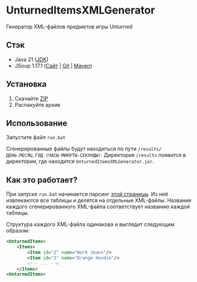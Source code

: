# UnturnedItemsXMLGenerator
Генератор XML-файлов предметов игры Unturned

## Стэк
- Java 21 ([JDK](https://www.oracle.com/java/technologies/javase/jdk21-archive-downloads.html))
- JSoup 1.17.1 ([Сайт](https://jsoup.org/) | [Git](https://github.com/jhy/jsoup) | [Maven](https://mvnrepository.com/artifact/org.jsoup/jsoup/1.17.1))

## Установка
1. Скачайте [ZIP](https://disk.yandex.ru/d/Tjm7wF1CTx3cOg)
2. Распакуйте архив

## Использование
Запустите файл `run.bat`

Сгенерированные файлы будут находиться по пути `/results/ДЕНЬ.МЕСЯЦ.ГОД (ЧАСЫ-МИНУТЫ-СЕКУНДЫ)`. Директория `/results` появится в директории, где находится `UnturnedItemsXMLGenerator.jar`.

## Как это работает?
При запуске `run.bat` начинается парсинг [этой страницы](https://unturned.fandom.com/wiki/ID_List). Из неё извлекаются все таблицы и делятся на отдельные XML-файлы. Название каждого сгенерированного XML-файла соответствует названию каждой таблицы.

Структура каждого XML-файла одинакова и выглядит следующим образом:
```XML
<UnturnedItems>
    <Items>
        <Item id="2" name="Work Jeans"/>
        <Item id="3" name="Orange Hoodie"/>
        <!-- ... -->
    </Items>
<UnturnedItems>
```
